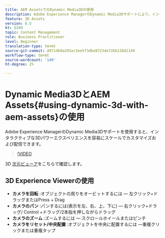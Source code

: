 ```yaml
---
title: AEM AssetsでのDynamic Media3Dの使用
description: Adobe Experience ManagerのDynamic Media3Dサポートにより、インタラクティブな3Dパワーエクスペリエンスを容易にスケールでカスタマイズおよび配信できます
feature: 3D Assets
version: 6.5
kt: 5349
topic: Content Management
role: Business Practitioner
level: Beginner
translation-type: tm+mt
source-git-commit: d9714b9a291ec3ee5f3dba9723de72bb120d2149
workflow-type: tm+mt
source-wordcount: '149'
ht-degree: 2%

---
```



# Dynamic Media3DとAEM Assets{#using-dynamic-3d-with-aem-assets}の使用

Adobe Experience ManagerのDynamic Media3Dサポートを使用すると、インタラクティブな3Dパワーエクスペリエンスを容易にスケールでカスタマイズおよび配信できます。

>[!VIDEO](https://video.tv.adobe.com/v/35156/?quality=9&learn=on)

3D [次元ビューア](http://s7d1.scene7.com/s7viewers/html5/DimensionalViewer.html?asset=DynamicmediaNA1/canBlue-2&amp;config=DynamicmediaNA1/Dimensional&amp;serverUrl=http://s7d1.scene7.com/is/image/&amp;contenturl=http://s7d1.scene7.com/is/content/)をこちらで確認します。


## 3D Experience Viewerの使用

* **カメラを回転** :オブジェクトの周りをオービットするには — 左クリック+ドラッグまたはPress + Drag
* **カメラのパン** :パンするには(表示を左、右、上、下に) — 右クリック+ドラッグ/ Control +ドラッグ/2本指を押しながらドラッグ
* **カメラのズーム** :ズームするには — スクロールホイールまたはピンチ
* **カメラをリセット/中央配置** :オブジェクトを中央に配置するには —重複クリックまたは重複タップ